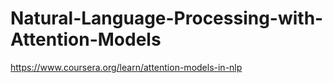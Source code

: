 # Natural-Language-Processing-with-Attention-Models
https://www.coursera.org/learn/attention-models-in-nlp
